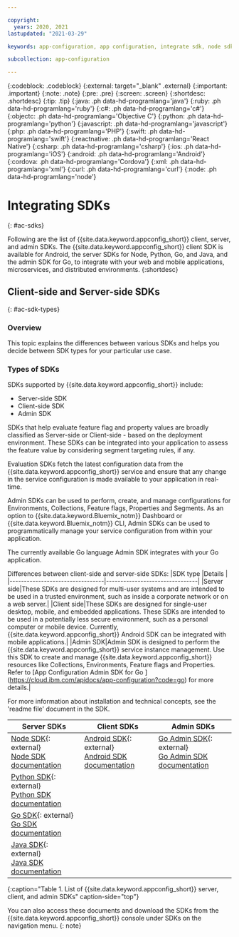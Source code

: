 ```yaml
---

copyright:
  years: 2020, 2021
lastupdated: "2021-03-29"

keywords: app-configuration, app configuration, integrate sdk, node sdk, npm, sdk, android sdk, android, python sdk, python, go, golang, java server sdk, java, go admin sdk

subcollection: app-configuration

---
```


{:codeblock: .codeblock}
{:external: target="_blank" .external}
{:important: .important}
{:note: .note}
{:pre: .pre}
{:screen: .screen}
{:shortdesc: .shortdesc}
{:tip: .tip}
{:java: .ph data-hd-programlang='java'}
{:ruby: .ph data-hd-programlang='ruby'}
{:c#: .ph data-hd-programlang='c#'}
{:objectc: .ph data-hd-programlang='Objective C'}
{:python: .ph data-hd-programlang='python'}
{:javascript: .ph data-hd-programlang='javascript'}
{:php: .ph data-hd-programlang='PHP'}
{:swift: .ph data-hd-programlang='swift'}
{:reactnative: .ph data-hd-programlang='React Native'}
{:csharp: .ph data-hd-programlang='csharp'}
{:ios: .ph data-hd-programlang='iOS'}
{:android: .ph data-hd-programlang='Android'}
{:cordova: .ph data-hd-programlang='Cordova'}
{:xml: .ph data-hd-programlang='xml'}
{:curl: .ph data-hd-programlang='curl'}
{:node: .ph data-hd-programlang='node'}

# Integrating SDKs
{: #ac-sdks}

Following are the list of {{site.data.keyword.appconfig_short}} client, server, and admin SDKs. The {{site.data.keyword.appconfig_short}} client SDK is available for Android, the server SDKs for Node, Python, Go, and Java, and the admin SDK for Go, to integrate with your web and mobile applications, microservices, and distributed environments.
{:shortdesc}

## Client-side and Server-side SDKs
{: #ac-sdk-types}

### Overview

This topic explains the differences between various SDKs and helps you decide between SDK types for your particular use case.

### Types of SDKs

SDKs supported by {{site.data.keyword.appconfig_short}} include:

- Server-side SDK
- Client-side SDK
- Admin SDK

SDKs that help evaluate feature flag and property values are broadly classified as Server-side or Client-side - based on the deployment environment. These SDKs can be integrated into your application to assess the feature value by considering segment targeting rules, if any.

Evaluation SDKs fetch the latest configuration data from the {{site.data.keyword.appconfig_short}} service and ensure that any change in the service configuration is made available to your application in real-time.

Admin SDKs can be used to perform, create, and manage configurations for Environments, Collections, Feature flags, Properties and Segments. As an option to {{site.data.keyword.Bluemix_notm}} Dashboard or {{site.data.keyword.Bluemix_notm}} CLI, Admin SDKs can be used to programmatically manage your service configuration from within your application.

The currently available Go language Admin SDK integrates with your Go application.

Differences between client-side and server-side SDKs:
|SDK type                         |Details                         |
|---------------------------------|--------------------------------|
|Server side|These SDKs are designed for multi-user systems and are intended to be used in a trusted environment, such as inside a corporate network or on a web server.|
|Client side|These SDKs are designed for single-user desktop, mobile, and embedded applications.
These SDKs are intended to be used in a potentially less secure environment, such as a personal computer or mobile device.
Currently, {{site.data.keyword.appconfig_short}} Android SDK can be integrated with mobile applications.|
|Admin SDK|Admin SDK is designed to perform the {{site.data.keyword.appconfig_short}} service instance management. Use this SDK to create and manage {{site.data.keyword.appconfig_short}} resources like Collections, Environments, Feature flags and Properties. Refer to [App Configuration Admin SDK for Go ] (https://cloud.ibm.com/apidocs/app-configuration?code=go) for more details.|


For more information about installation and technical concepts, see the 'readme file' document in the SDK.

|Server SDKs                          |Client SDKs                          |Admin SDKs                          |
|-------------------------------------|-------------------------------------|------------------------------------|
|[Node SDK](https://github.com/IBM/appconfiguration-node-sdk){: external} </br>[Node SDK documentation](/docs/app-configuration?topic=app-configuration-ac-integrate-sdks) |[Android SDK](https://github.com/IBM/appconfiguration-android-client-sdk){: external} </br>[Android SDK documentation](/docs/app-configuration?topic=app-configuration-ac-integrate-sdks-android) |[Go Admin SDK](https://github.com/IBM/appconfiguration-go-admin-sdk){: external} </br>[Go Admin SDK documentation](https://{DomainName}/apidocs/app-configuration?code=go) |
|[Python SDK](https://github.com/IBM/appconfiguration-python-sdk){: external} </br>[Python SDK documentation](/docs/app-configuration?topic=app-configuration-ac-python) | &nbsp;&nbsp; | &nbsp;&nbsp; |
|[Go SDK](https://github.com/IBM/appconfiguration-go-sdk){: external} </br>[Go SDK documentation](/docs/app-configuration?topic=app-configuration-ac-golang) | &nbsp;&nbsp; | &nbsp;&nbsp; |
|[Java SDK](https://github.com/IBM/appconfiguration-java-sdk){: external} </br>[Java SDK documentation](/docs/app-configuration?topic=app-configuration-ac-java) | &nbsp;&nbsp; | &nbsp;&nbsp; |
{:caption="Table 1. List of {{site.data.keyword.appconfig_short}} server, client, and admin SDKs" caption-side="top"}

You can also access these documents and download the SDKs from the {{site.data.keyword.appconfig_short}} console under SDKs on the navigation menu.
{: note}
